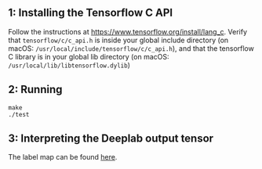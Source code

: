 ## 1: Installing the Tensorflow C API
Follow the instructions at <https://www.tensorflow.org/install/lang_c>. Verify that `tensorflow/c/c_api.h` is inside your global include directory (on macOS: `/usr/local/include/tensorflow/c/c_api.h`), and that the tensorflow C library is in your global lib directory (on macOS: `/usr/local/lib/libtensorflow.dylib`)


## 2: Running
```
make
./test
```

## 3: Interpreting the Deeplab output tensor
The label map can be found [here](https://github.com/tensorflow/models/issues/6991). 
